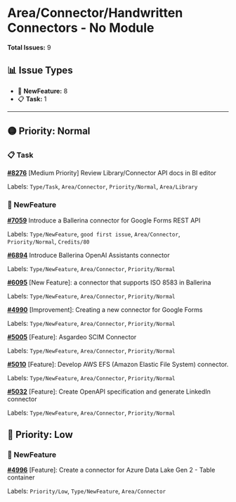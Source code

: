 # Area/Connector/Handwritten Connectors - No Module

**Total Issues:** 9

## 📊 Issue Types

- 🚀 **NewFeature:** 8
- 📋 **Task:** 1

---

## 🟡 Priority: Normal

### 📋 Task

**[#8276](https://github.com/ballerina-platform/ballerina-library/issues/8276)** [Medium Priority] Review Library/Connector API docs in BI editor

Labels: `Type/Task`, `Area/Connector`, `Priority/Normal`, `Area/Library`

### 🚀 NewFeature

**[#7059](https://github.com/ballerina-platform/ballerina-library/issues/7059)** Introduce a Ballerina connector for Google Forms REST API

Labels: `Type/NewFeature`, `good first issue`, `Area/Connector`, `Priority/Normal`, `Credits/80`

**[#6894](https://github.com/ballerina-platform/ballerina-library/issues/6894)** Introduce Ballerina OpenAI Assistants connector

Labels: `Type/NewFeature`, `Area/Connector`, `Priority/Normal`

**[#6095](https://github.com/ballerina-platform/ballerina-library/issues/6095)** [New Feature]: a connector that supports ISO 8583 in Ballerina

Labels: `Type/NewFeature`, `Area/Connector`, `Priority/Normal`

**[#4990](https://github.com/ballerina-platform/ballerina-library/issues/4990)** [Improvement]: Creating a new connector for Google Forms

Labels: `Type/NewFeature`, `Area/Connector`, `Priority/Normal`

**[#5005](https://github.com/ballerina-platform/ballerina-library/issues/5005)** [Feature]: Asgardeo SCIM Connector

Labels: `Type/NewFeature`, `Area/Connector`, `Priority/Normal`

**[#5010](https://github.com/ballerina-platform/ballerina-library/issues/5010)** [Feature]: Develop  AWS EFS (Amazon Elastic File System) connector.

Labels: `Type/NewFeature`, `Area/Connector`, `Priority/Normal`

**[#5032](https://github.com/ballerina-platform/ballerina-library/issues/5032)** [Feature]: Create OpenAPI specification and generate LinkedIn connector

Labels: `Type/NewFeature`, `Area/Connector`, `Priority/Normal`

## 🔵 Priority: Low

### 🚀 NewFeature

**[#4996](https://github.com/ballerina-platform/ballerina-library/issues/4996)** [Feature]: Create a connector for Azure Data Lake Gen 2 - Table container

Labels: `Priority/Low`, `Type/NewFeature`, `Area/Connector`


